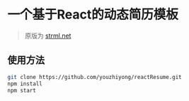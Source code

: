 # 一个基于React的动态简历模板

> 原版为 [strml.net](http://strml.net/)


## 使用方法

``` bash
git clone https://github.com/youzhiyong/reactResume.git
npm install
npm start
```

